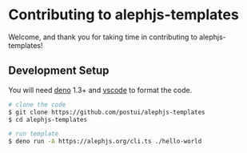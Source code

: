 # Contributing to alephjs-templates

Welcome, and thank you for taking time in contributing to alephjs-templates!

## Development Setup

You will need [deno](https://deno.land/) 1.3+ and [vscode](https://code.visualstudio.com/) to format the code.

```bash
# clone the code
$ git clone https://github.com/postui/alephjs-templates
$ cd alephjs-templates

# run template
$ deno run -A https://alephjs.org/cli.ts ./hello-world
```
